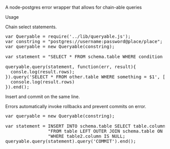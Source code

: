 A node-postgres error wrapper that allows for chain-able queries

Usage

Chain select statements.

<pre>
var Queryable = require('../lib/queryable.js');
var constring = "postgres://username:password@place/place";
var queryable = new Queryable(constring);

var statement = "SELECT * FROM schema.table WHERE condition = value";

queryable.query(statement, function(err, result){
  consle.log(result.rows);
}).query('SELECT * FROM other.table WHERE something = $1', [someValue], function(err, result){
  console.log(result.rows)
}).end();
</pre>

Insert and commit on the same line.

Errors automatically invoke rollbacks and prevent commits on error.

<pre>
var queryable = new Queryable(constring);

var statement = INSERT INTO schema.table SELECT table.column, table.column2 " +
                "FROM table LEFT OUTER JOIN schema.table ON (table2.column = table2.column) " +
                "WHERE table2.column IS NULL;
queryable.query(statement).query('COMMIT').end();
</pre>
